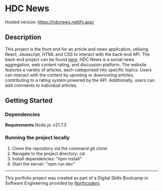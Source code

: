 # HDC News

Hosted version: https://hdcnews.netlify.app/

## Description

This project is the front end for an article and news application, utilising React, Javascript, HTML and CSS to interact with the back-end API. The back-end project can be found [here]([url](https://github.com/hannahchapman79/be-nc-news)). HDC News is a social news aggregation, web content rating, and discussion platform. The website features a variety of articles, each categorised into specific topics. Users can interact with the content by upvoting or downvoting articles, contributing to a rating system powered by the API. Additionally, users can add comments to individual articles. 

## Getting Started

### Dependencies

**Requirements**
Node.js: v21.7.3

### Running the project locally

1. Clone the repository via the command git clone <repo-url>
2. Navigate to the project directory: cd <project-directory>
2. Install dependencies: "npm install"
3. Start the server: "npm run dev"

--- 

This portfolio project was created as part of a Digital Skills Bootcamp in Software Engineering provided by [Northcoders](https://northcoders.com/)
